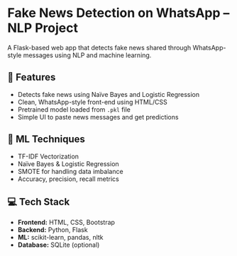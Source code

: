 
# Fake News Detection on WhatsApp – NLP Project

A Flask-based web app that detects fake news shared through WhatsApp-style messages using NLP and machine learning.

## 🚀 Features

- Detects fake news using Naïve Bayes and Logistic Regression
- Clean, WhatsApp-style front-end using HTML/CSS
- Pretrained model loaded from `.pkl` file
- Simple UI to paste news messages and get predictions

## 🧠 ML Techniques

- TF-IDF Vectorization
- Naïve Bayes & Logistic Regression
- SMOTE for handling data imbalance
- Accuracy, precision, recall metrics

## 💻 Tech Stack

- **Frontend:** HTML, CSS, Bootstrap
- **Backend:** Python, Flask
- **ML:** scikit-learn, pandas, nltk
- **Database:** SQLite (optional)



